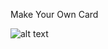 Make Your Own Card

![alt text](https://github.com/sabdar18/Udacity_android_basics/blob/master/exercise/BirthdayCard/Screenshot_1518865584.png)
